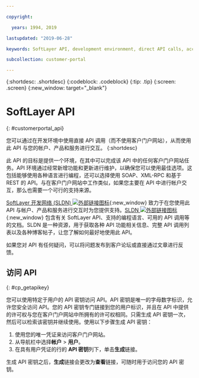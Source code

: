 ```yaml
---

copyright:

  years: 1994, 2019

lastupdated: "2019-06-28"

keywords: SoftLayer API, development environment, direct API calls, access API, 

subcollection: customer-portal

---
```


{:shortdesc: .shortdesc}
{:codeblock: .codeblock}
{:tip: .tip}
{:screen: .screen}
{:new_window: target="_blank"}


# SoftLayer API
{: #customerportal_api}

您可以通过在开发环境中使用直接 API 调用（而不使用客户门户网站），从而使用此 API 与您的帐户、产品和服务进行交互。
{:shortdesc}

此 API 的目标是提供一个环境，在其中可以完成该 API 中的任何客户门户网站任务。API 环境通过经常新增功能和更新进行维护，以确保您可以使用最佳选项。这包括能够使用各种语言进行编程，还可以选择使用 SOAP、XML-RPC 和基于 REST 的 API。与在客户门户网站中工作类似，如果您主要在 API 中进行帐户交互，那么也需要一个可行的支持来源。

[SoftLayer 开发网络 (SLDN) ![外部链接图标](../icons/launch-glyph.svg)](http://sldn.softlayer.com/){:new_window} 致力于在您使用此 API 与帐户、产品和服务进行交互时为您提供支持。[SLDN ![外部链接图标](../icons/launch-glyph.svg)](http://sldn.softlayer.com/){:new_window} 包含有关 SoftLayer API、支持的编程语言、可用的 API 调用等的文档。SLDN 是一种资源，用于获取各种 API 功能相关信息、完整 API 调用列表以及各种博客帖子，让您了解如何最好地使用此 API。

如果您对 API 有任何疑问，可以将问题发布到客户论坛或直接通过文章进行反馈。

## 访问 API 
{: #cp_getapikey}

您可以使用特定于用户的 API 密钥访问 API。API 密钥是唯一的字母数字标识，允许您安全访问 API。您的 API 密钥专门链接到您的用户标识，并且在 API 中提供的许可权与您在客户门户网站中所拥有的许可权相同。只需生成 API 密钥一次，然后可以检索该密钥并继续使用。使用以下步骤生成 API 密钥：

1. 使用您的唯一凭证来访问客户门户网站。
2. 从导航栏中选择**帐户** > **用户**。
3. 在具有用户凭证的行的 **API 密钥**列下，单击**生成**链接。

生成 API 密钥之后，**生成**链接会更改为**查看**链接，可随时用于访问您的 API 密钥。
